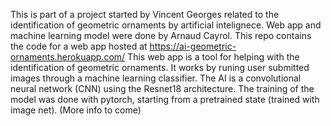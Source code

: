 This is part of a project started by Vincent Georges related to the identification of geometric ornaments by artificial intelignece. Web app and machine learning model were done by Arnaud Cayrol.
This repo contains the code for a web app hosted at https://ai-geometric-ornaments.herokuapp.com/
This web app is a tool for helping with the identification of geometric ornaments.
It works by runing user submitted images through a machine learning classifier.
The AI is a convolutional neural network (CNN) using the Resnet18 architecture.
The training of the model was done with pytorch, starting from a pretrained state (trained with image net). (More info to come)
